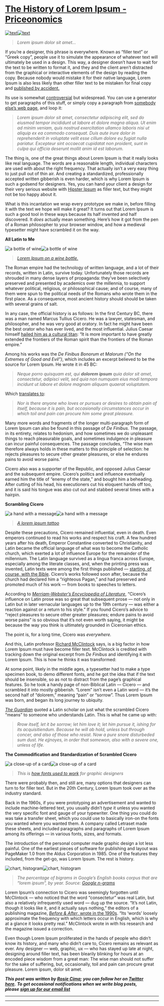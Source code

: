 
# [The History of Lorem Ipsum - Priceonomics](https://priceonomics.com/the-history-of-lorem-ipsum/)

[![text](inbox/assets/text..png?strip=all&lossy=1&w=640&ssl=1)![text](inbox/assets/text..png?strip=all&lossy=1&w=640&ssl=1)](https://bootswatch.com/cosmo/)

> *Lorem ipsum dolor sit amet…*

If you’re a designer, this phrase is everywhere. Known as “filler text” or “Greek copy”, people use it to simulate the appearance of whatever text will ultimately be used in a design. This way, a designer doesn’t have to wait for the text to be written to format it, and they and the client aren’t distracted from the graphical or interactive elements of the design by reading the copy. Because nobody would mistake it for their native language, Lorem Ipsum is also less likely than other filler text to be mistaken for final copy and [published by accident.](http://loremoopsum.tumblr.com/)

Its use is somewhat [controversial](http://karenmcgrane.com/2010/01/10/in-defense-of-lorem-ipsum/) but widespread. You can use a generator to get paragraphs of this stuff, or simply copy a paragraph from [somebody else’s web page](http://en.wikipedia.org/wiki/Lorem_ipsum), and loop it:

> *Lorem ipsum dolor sit amet, consectetur adipiscing elit, sed do eiusmod tempor incididunt ut labore et dolore magna aliqua. Ut enim ad minim veniam, quis nostrud exercitation ullamco laboris nisi ut aliquip ex ea commodo consequat. Duis aute irure dolor in reprehenderit in voluptate velit esse cillum dolore eu fugiat nulla pariatur. Excepteur sint occaecat cupidatat non proident, sunt in culpa qui officia deserunt mollit anim id est laborum.*

The thing is, one of the great things about Lorem Ipsum is that it really looks like real language. The words are a reasonable length, individual characters are used with about the right frequency. That actually isn’t a very easy thing to just pull out of thin air. And creating a standardized, professionally accepted written gibberish is even harder, which is why Lorem Ipsum is such a godsend for designers. Yes, you can hand your client a design for their very serious website with [Hipster Ipsum](http://hipsum.co/?paras=4&type=hipster-centric) as filler text, but they might not be too happy about it.

What is this incantation we wrap every prototype we make in, before filling it with the text we hope will make it great? It turns out that Lorem Ipsum is such a good tool in these ways because its half invented and half discovered. It *does* actually mean something. Here’s how it got from the pen of a Roman philosopher to your browser window, and how a medieval typesetter might have scrambled it on the way.

**All Latin to Me**

![a bottle of wine](inbox/assets/a%20bottle%20of%20wine..jpg?strip=all&lossy=1&w=640&ssl=1)![a bottle of wine](inbox/assets/a%20bottle%20of%20wine..jpg?strip=all&lossy=1&w=640&ssl=1)

> [*Lorem Ipsum on a wine bottle.*](https://www.flickr.com/photos/cassidy/6416510723/in/photolist-aM1i6e-5iDmmh-6bxtvM-zuJzg-4vusov-7CXfsk-PFZKL-9eW1Zz-5ndtFT-4pkJx6-9oiL9F-5xe2Jg-qQ7TKh-os86Es-a2JG4j-a2JFZS-DGdQP-qSpRh4-2uBJYJ-dxrQCN-84RQRG-6R8cbQ-rdC49X-qgB3KS-rdvYUU-rbjDXJ-qW3WYs-qzXvqc-qSfC5r-8vmjf5-nQJpk-JA7kd-4w7H5V-9V8M7M-qWbZTM-6MEAsh-7VXeHE-6DJF4D-dxmp9p-a2y7xp-5uzo72-8H8Dcn-5b6kJq-4w7Hpi-dxmpdT-BV2vz-PZrEq-dxrQAQ-7djwH7-dxmpbv)

The Roman empire had the technology of written language, and a lot of their records, written in Latin, survive today. Unfortunately those records are shrouded in many dense layers of propaganda: they’ve been selectively preserved and presented by academics over the millennia, to support whatever political, religious, or philosophical cause; and of course, many of them were spun to the political needs of the Romans who wrote them in the first place. As a consequence, most ancient history should should be taken with several grains of salt.

In any case, the official history is as follows: In the first Century BC, there was a man named Marcus Tullius Cicero. He was a lawyer, statesman, and philosopher, and he was very good at oratory. In fact he might have been the best orator who has ever lived, and the most influential. Julius Caesar himself [hailed him as a cultural titan](http://en.wikipedia.org/wiki/Cicero#cite_note-66): “It is more important to have greatly extended the frontiers of the Roman spirit than the frontiers of the Roman empire.”

Among his works was the *De Finibus Bonorum et Malorum (“On the Extremes of Good and Evil”)*, which includes an excerpt believed to be the source for Lorem Ipsum. He wrote it in 45 BC:

> *Neque porro quisquam est, qui* ***dolorem ipsum*** *quia dolor sit amet, consectetur, adipisci velit, sed quia non numquam eius modi tempora incidunt ut labore et dolore magnam aliquam quaerat voluptatem.*

Which [translates to](http://www.lipsum.com/):

> *Nor is there anyone who loves or pursues or desires to obtain pain of itself, because it is pain, but occasionally circumstances occur in which toil and pain can procure him some great pleasure.*

Many more words and fragments of the longer multi-paragraph form of Lorem Ipsum can also be found in this passage of *De Finibus.* The passage, in its entirety, relates to hedonism, and how sometimes we do unpleasant things to reach pleasurable goals, and sometimes indulgence in pleasure can incur painful consequences. The passage concludes, “The wise man therefore always holds in these matters to this principle of selection: he rejects pleasures to secure other greater pleasures, or else he endures pains to avoid worse pains.”

Cicero also was a supporter of the Republic, and opposed Julius Caesar and the subsequent empire. Cicero’s politics and influence eventually earned him the title of “enemy of the state,” and bought him a beheading. After cutting of his head, his executioners cut his eloquent hands off too, and it is said his tongue was also cut out and stabbed several times with a hairpin.

**Scrambling Cicero**

![a hand with a message](inbox/assets/a%20hand%20with%20a%20message..jpg?strip=all&lossy=1&w=640&ssl=1)![a hand with a message](inbox/assets/a%20hand%20with%20a%20message..jpg?strip=all&lossy=1&w=640&ssl=1)

> *[A lorem ipsum tattoo](http://27.media.tumblr.com/tumblr_lma95snkMq1qjm0mao1_500.jpg)*

Despite these precautions, Cicero remained influential, even in death. Even emperors continued to read his works and respect his craft. A few hundred years after his death, Emperor Constantine converted to Christianity, and Latin became the official language of what was to become the Catholic church, which exerted a lot of influence Europe for the remainder of the millennium. The Latin language survived as a lingua franca across Europe, especially among the literate classes, and, when the printing press was invented, Latin texts were among the first things published — [starting, of course, with the Bible](http://en.wikipedia.org/wiki/Gutenberg_Bible). Cicero’s works followed soon after, because the church had declared him a “righteous Pagan,” and had preserved and promoted much of his work — from books to speeches to letters.

According to [*Merriam-Webster’s Encyclopedia of Literature*](http://books.google.com/books?id=eKNK1YwHcQ4C&pg=PA244#v=onepage&q&f=false), “Cicero’s influence on Latin prose was so great that subsequent prose — not only in Latin but in later vernacular languages up to the 19th century — was either a reaction against or a return to his style.” If you found Cicero’s advice to “reject pleasures to secure other greater pleasures; endure pains to avoid worse pains” is so obvious that it’s not even worth saying, it might be because the way you think is ultimately grounded in Ciceronian ethics.

The point is, for a long time, Cicero was *everywhere.*

And this, Latin professor [Richard McClintock](http://nwalsh.com/comp.fonts/FAQ/cf_36.htm) says, is a big factor in how Lorem Ipsum must have become filler text. McClintock is credited with tracking down the original excerpt from *De Finibus* and identifying it with Lorem Ipsum. This is how he thinks it was transformed:

At some point, likely in the middle ages, a typesetter had to make a type specimen book, to demo different fonts, and he got the idea that if the text should be insensible, so as not to distract from the page’s graphical features. So he took a handy page of non-Biblical Latin — Cicero — and scrambled it into mostly gibberish. “Lorem” isn’t even a Latin word — it’s the second half of “dolorem,” meaning “pain” or “sorrow”. Thus Lorem Ipsum was born, and began its long journey to ubiquity.

[*The Guardian*](http://www.theguardian.com/books/booksblog/2014/mar/21/lorem-ipsum-translated-latin-placeholder-text) quoted a Latin scholar on just what the scrambled Cicero “means” to someone who understands Latin. This is what he came up with:

> *Rrow itself, let it be sorrow; let him love it; let him pursue it, ishing for its acquisitiendum. Because he will ab hold, unless but through concer, and also of those who resist. Now a pure snore disturbeded sum dust. He ejjnoyes, in order that somewon, also with a severe one, unless of life.*

**The Commodification and Standardization of Scrambled Cicero**

![a close-up of a card](inbox/assets/a%20close-up%20of%20a%20card..jpg?strip=all&lossy=1&w=640&ssl=1)![a close-up of a card](inbox/assets/a%20close-up%20of%20a%20card..jpg?strip=all&lossy=1&w=640&ssl=1)

> *This is [how fonts used to work](http://en.wikipedia.org/wiki/Letraset#/media/File:Letraset-boegen.JPG) for graphic designers*

There were probably then, and still are, many options that designers can turn to for filler text. But in the 20th Century, Lorem Ipsum took over as the industry standard.

Back in the 1960s, if you were prototyping an advertisement and wanted to include machine-lettered text, you usually didn’t *type* it unless you wanted the very specific font and gauge of your typewriter. One thing you could do was take a transfer sheet, which you could use to basically iron-on the fonts you wanted where you wanted them. A company called Letraset made these sheets, and included paragraphs and paragraphs of Lorem Ipsum among its offerings — in various fonts, sizes, and formats.

The introduction of the personal computer made graphic design a lot less painful. One of the earliest pieces of software for publishing and layout was PageMaker 1.0 from the Aldus Corporation in 1985. One of the features they included, from the get-go, was Lorem Ipsum. The rest is history.

![chart, histogram](inbox/assets/chart,%20histogram..png?strip=all&lossy=1&w=640&ssl=1)![chart, histogram](inbox/assets/chart,%20histogram..png?strip=all&lossy=1&w=640&ssl=1)

> *The percentage of bigrams in Google’s English books corpus that are “lorem ipsum”, by year. Source: [Google n-grams](https://books.google.com/ngrams/graph?content=lorem+ipsum&year_start=1800&year_end=2000&corpus=15&smoothing=3&share=&direct_url=t1%3B%2Clorem%20ipsum%3B%2Cc0)*[  
> ](https://books.google.com/ngrams/graph?content=lorem+ipsum&year_start=1800&year_end=2000&corpus=15&smoothing=3&share=&direct_url=t1%3B%2Clorem%20ipsum%3B%2Cc0)

Lorem Ipsum’s connection to Cicero was seemingly forgotten until McClintock — who noticed that the word “consectetur” was real Latin, but also a relatively infrequently used word — dug up the source. “It’s not Latin, though it looks like it, and it actually says nothing,” the editors of a publishing magazine, [*Before & After*, wrote in the 1990s](http://www.straightdope.com/columns/read/2290/what-does-the-filler-text-lorem-ipsum-mean). “Its ‘words’ loosely approximate the frequency with which letters occur in English, which is why at a glance it looks pretty real.” McClintock wrote in with his research and the magazine issued a correction.

Even though Lorem Ipsum proliferated in the hands of people who didn’t know its history, and many who didn’t care to, Cicero remains as relevant as ever. Any designer — web, graphic, ux — who has stayed up late at night, designing around filler text, has been blearily blinking for hours at an encoded piece wisdom from a great man: The wise man should not suffer for the sake of suffering, but, occasionally, toil and pain can procure great pleasure. Lorem ipsum, dolor sit amet.

***This post was written by [Rosie Cima](https://www.twitter.com/rosiecima); you can follow her on [Twitter here](https://twitter.com/rosiecima).*** ***To get occasional notifications when we write blog posts, please **[sign up for our email list](https://priceonomics.us4.list-manage.com/subscribe?u=f66f07e4e312263b2c3c8405d&id=6c081361d7)*****

---

---

